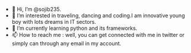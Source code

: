 - 👋 Hi, I’m @sojib235.
- 👀 I’m interested in traveling, dancing and coding.I am innovative young boy with lots dreams in IT sectors.
- 🌱 I’m currently learning python and its frameworks.
- 📫 How to reach me : well, you can get connected with me in twitter or simply can through any email in my account.



